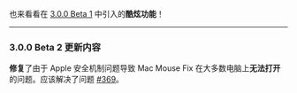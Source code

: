 也来看看在 [3.0.0 Beta 1](https://github.com/noah-nuebling/mac-mouse-fix/releases/tag/3.0.0-Beta-1.1) 中引入的**酷炫功能**！

---

### 3.0.0 Beta 2 更新内容

**修复**了由于 Apple 安全机制问题导致 Mac Mouse Fix 在大多数电脑上**无法打开**的问题。应该解决了问题 [#369](https://github.com/noah-nuebling/mac-mouse-fix/issues/369)。